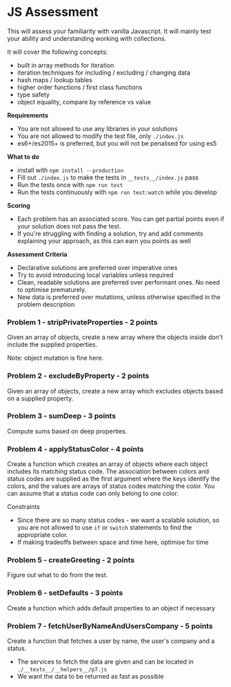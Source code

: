 # JS Assessment

This will assess your familiarity with vanilla Javascript. It will mainly test your ability and understanding working with collections.

It will cover the following concepts:

- built in array methods for iteration
- iteration techniques for including / excluding / changing data
- hash maps / lookup tables
- higher order functions / first class functions
- type safety
- object equality, compare by reference vs value

**Requirements**

- You are not allowed to use any libraries in your solutions
- You are not allowed to modify the test file, only `./index.js`
- es6+/es2015+ is preferred, but you will not be penalised for using es5

**What to do**

- install with `npm install --production`
- Fill out `./index.js` to make the tests in `__tests__/index.js` pass
- Run the tests once with `npm run test`
- Run the tests continuously with `npm run test:watch` while you develop

**Scoring**

- Each problem has an associated score. You can get partial points even if your solution does not pass the test.
- If you're struggling with finding a solution, try and add comments explaining your approach, as this
  can earn you points as well

**Assessment Criteria**

- Declarative solutions are preferred over imperative ones
- Try to avoid introducing local variables unless required
- Clean, readable solutions are preferred over performant ones. No need to optimise prematurely.
- New data is preferred over mutations, unless otherwise specified in the problem description

### Problem 1 - stripPrivateProperties - 2 points

Given an array of objects, create a new array where the objects inside don't include the supplied properties.

Note: object mutation is fine here.

### Problem 2 - excludeByProperty - 2 points

Given an array of objects, create a new array which excludes objects based on a supplied property.

### Problem 3 - sumDeep - 3 points

Compute sums based on deep properties.

### Problem 4 - applyStatusColor - 4 points

Create a function which creates an array of objects where
each object includes its matching status code. The association between
colors and status codes are supplied as the first argument where
the keys identify the colors, and the values are arrays of status codes matching the color.
You can assume that a status code can only belong to one color.

Constraints

- Since there are so many status codes - we want a scalable solution, so you are not allowed to use `if` or `switch` statements
  to find the appropriate color.
- If making tradeoffs between space and time here, optimise for time

### Problem 5 - createGreeting - 2 points

Figure out what to do from the test.

### Problem 6 - setDefaults - 3 points

Create a function which adds default properties to an object if necessary

### Problem 7 - fetchUserByNameAndUsersCompany - 5 points

Create a function that fetches a user by name, the user's company and a status.

- The services to fetch the data are given and can be located in `./__tests__/__helpers__/p7.js`
- We want the data to be returned as fast as possible
